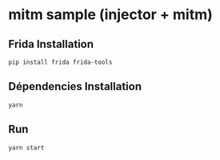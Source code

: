# mitm sample (injector + mitm)

## Frida Installation

    pip install frida frida-tools

## Dépendencies Installation

    yarn

## Run

    yarn start